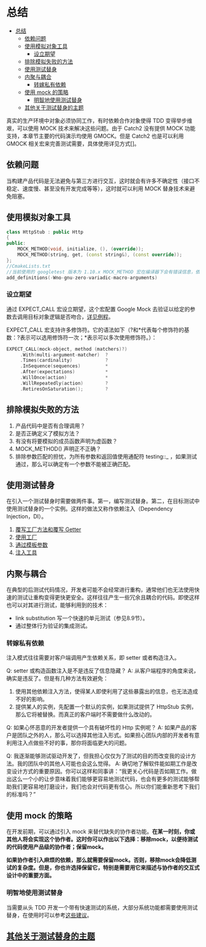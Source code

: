# 总结

- [总结](#总结)
  - [依赖问题](#依赖问题)
  - [使用模拟对象工具](#使用模拟对象工具)
    - [设立期望](#设立期望)
  - [排除模拟失败的方法](#排除模拟失败的方法)
  - [使用测试替身](#使用测试替身)
  - [内聚与耦合](#内聚与耦合)
    - [转嫁私有依赖](#转嫁私有依赖)
  - [使用 mock 的策略](#使用-mock-的策略)
    - [明智地使用测试替身](#明智地使用测试替身)
  - [其他关于测试替身的主题](#其他关于测试替身的主题)

真实的生产环境中对象必须协同工作，有时依赖合作对象使得 TDD 变得举步维艰，可以使用 MOCK 技术来解决这些问题。由于 Catch2 没有提供 MOCK 功能支持，本章节主要的代码演示均使用 GMOCK。但是 Catch2 也是可以利用 GMOCK 相关宏来完善测试需要，具体使用详见方式[]。

## 依赖问题

当构建产品代码是无法避免与第三方进行交互，这时就会有许多不确定性（接口不稳定、速度慢、甚至没有开发完成等等），这时就可以利用 MOCK 替身技术来避免阻塞。

## 使用模拟对象工具

```cpp
class HttpStub : public Http
{
public:
    MOCK_METHOD(void, initialize, (), (override));
    MOCK_METHOD(string, get, (const string&), (const override));
};
//CmakeLists.txt
//当前使用的 googletest 版本为 1.10.x MOCK_METHOD 宏在编译器下会有错误信息，依据 gmock issues 无用报错 关闭相关警告
add_definitions(-Wno-gnu-zero-variadic-macro-arguments)
```

### 设立期望

通过 EXPECT_CALL 宏设立期望，这个宏配置 Google Mock 去验证以给定的参数去调用目标对象逻辑是否吻合，[详见例程](./5.md#设立期望)。

EXPECT_CALL 宏支持许多修饰符。它的语法如下（?和*代表每个修饰符的基数：?表示可以选用修饰符一次；*表示可以多次使用修饰符。）：

```cpp
EXPECT_CALL(mock-object, method (matchers)?)
     .With(multi-argument-matcher)  ?
     .Times(cardinality)            ?
     .InSequence(sequences)         *
     .After(expectations)           *
     .WillOnce(action)              *
     .WillRepeatedly(action)        ?
     .RetiresOnSaturation();        ?
```

## 排除模拟失败的方法

1. 产品代码中是否有合理调用？
2. 是否正确定义了模拟方法？
3. 有没有将要模拟的成员函数声明为虚函数？
4. MOCK_METHOD() 声明正不正确？
5. 排除参数匹配的担忧，为所有参数和返回值使用通配符 testing::_ ，如果测试通过，那么可以确定有一个参数不能被正确匹配。

## 使用测试替身

在引入一个测试替身时需要做两件事。第一，编写测试替身。第二，在目标测试中使用测试替身的一个实例。这样的做法又称作依赖注入（Dependency Injection，DI）。

1. [覆写工厂方法和覆写 Getter](./5.md#覆写工厂方法和覆写-getter)
2. [使用工厂](./5.md#使用工厂)
3. [通过模板参数](./5.md#通过模板参数)
4. [注入工具](./5.md#注入工具)

## 内聚与耦合

在典型的后测试代码情况，开发者可能不会经常进行重构，通常他们也无法使用快速的测试让重构变得更快更安全。这样往往产生一些冗余且耦合的代码。即使这样也可以对其进行测试，能够利用到的技术：

- link substitution 写一个快速的单元测试（参见8.9节）。
- 通过整体行为验证的集成测试。

### 转嫁私有依赖

注入模式往往需要对客户端调用产生依赖关系，即 setter 或者构造注入。

Q: setter 或构造函数注入是不是违反了信息隐藏？
A: 从客户端程序的角度来说，确实是违反了。但是有几种方法有效避免：

1. 使用其他依赖注入方法，使得某人即使利用了这些暴露出的信息，也无法造成不好的影响。
2. 提供某人的实例，先配置一个默认的实例，如果测试提供了 HttpStub 实例，那么它将被替换。而真正的客户端时不需要做什么改动的。

Q: 如果心怀恶意的开发者提供一个具有破坏性的 Http 实例呢？
A: 如果产品的客户是团队之外的人，那么可以选择其他注入形式。如果担心团队内部的开发者有意利用注入点做些不好的事，那你将面临更大的问题。

Q: 我逐渐能够测试驱动开发了，但我担心仅仅为了测试的目的而改变我的设计方法。我的团队中的其他人可能也会这么觉得。
A: 确切地了解软件能如期工作是改变设计方式的重要原因。你可以这样和同事讲：“我更关心代码是否如期工作。做出这么一个小的让步意味着我们能够更容易地测试代码，也会有更多的测试能够帮助我们更容易地打磨设计，我们也会对代码更有信心。所以你们能重新思考下我们的标准吗？”

## 使用 mock 的策略

在开发前期，可以通过引入 mock 来替代缺失的协作者功能。**在某一时刻，你或其他人将会实现这个协作者。这时你可以作出以下选择：移除mock，以便待测试的代码使用产品级的协作者；保留mock。**

**如果协作者引入麻烦的依赖，那么就需要保留mock。否则，移除mock会降低测试的复杂度。但是，你也许选择保留它，特别是需要用它来描述与协作者的交互式设计中的重要方面。**

### 明智地使用测试替身

当需要从头 TDD 开发一个带有快速测试的系统，大部分系统功能都需要使用测试替身，在使用时可以参考[这些建议](./5.md#明智地使用测试替身)。

## [其他关于测试替身的主题](./5.md#其他关于测试替身的主题)

